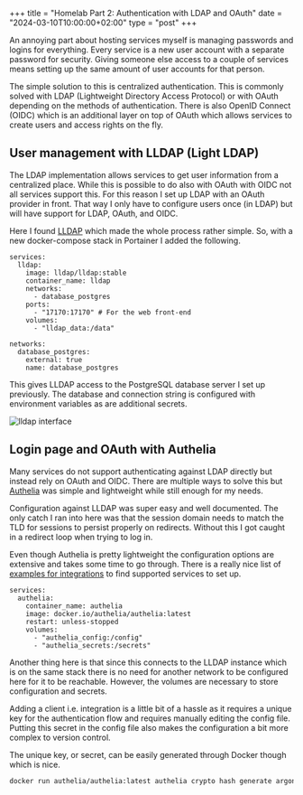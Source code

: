 +++
title = "Homelab Part 2: Authentication with LDAP and OAuth"
date = "2024-03-10T10:00:00+02:00"
type = "post"
+++

An annoying part about hosting services myself is managing passwords and logins for everything. Every service is a new user account with a separate password for security. Giving someone else access to a couple of services means setting up the same amount of user accounts for that person.

The simple solution to this is centralized authentication. This is commonly solved with LDAP (Lightweight Directory Access Protocol) or with OAuth depending on the methods of authentication. There is also OpenID Connect (OIDC) which is an additional layer on top of OAuth which allows services to create users and access rights on the fly.

## User management with LLDAP (Light LDAP)

The LDAP implementation allows services to get user information from a centralized place. While this is possible to do also with OAuth with OIDC not all services support this. For this reason I set up LDAP with an OAuth provider in front. That way I only have to configure users once (in LDAP) but will have support for LDAP, OAuth, and OIDC.

Here I found [LLDAP](https://github.com/lldap/lldap) which made the whole process rather simple. So, with a new docker-compose stack in Portainer I added the following.

````docker-compose
services:
  lldap:
    image: lldap/lldap:stable
    container_name: lldap
    networks:
      - database_postgres
    ports:
      - "17170:17170" # For the web front-end
    volumes:
      - "lldap_data:/data"

networks:
  database_postgres:
    external: true
    name: database_postgres
````

This gives LLDAP access to the PostgreSQL database server I set up previously. The database and connection string is configured with environment variables as are additional secrets.

![lldap interface](/media/lldap.png)

## Login page and OAuth with Authelia

Many services do not support authenticating against LDAP directly but instead rely on OAuth and OIDC. There are multiple ways to solve this but [Authelia](https://www.authelia.com/) was simple and lightweight while still enough for my needs.

Configuration against LLDAP was super easy and well documented. The only catch I ran into here was that the session domain needs to match the TLD for sessions to persist properly on redirects. Without this I got caught in a redirect loop when trying to log in.

Even though Authelia is pretty lightweight the configuration options are extensive and takes some time to go through. There is a really nice list of [examples for integrations](https://www.authelia.com/integration/prologue/introduction/) to find supported services to set up.

````docker-compose
services:
  authelia:
    container_name: authelia
    image: docker.io/authelia/authelia:latest
    restart: unless-stopped
    volumes:
      - "authelia_config:/config"
      - "authelia_secrets:/secrets"
````

Another thing here is that since this connects to the LLDAP instance which is on the same stack there is no need for another network to be configured here for it to be reachable. However, the volumes are necessary to store configuration and secrets.

Adding a client i.e. integration is a little bit of a hassle as it requires a unique key for the authentication flow and requires manually editing the config file. Putting this secret in the config file also makes the configuration a bit more complex to version control.

The unique key, or secret, can be easily generated through Docker though which is nice.

````bash
docker run authelia/authelia:latest authelia crypto hash generate argon2 --random --random.length 64 --random.charset alphanumeric
`````
